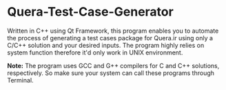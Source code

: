 # Quera-Test-Case-Generator
Written in C++ using Qt Framework, this program enables you to automate the process of generating a test cases package for Quera.ir using only a C/C++ solution and your desired inputs. The program highly relies on system function therefore it'd only work in UNIX environment.

**Note:** The program uses GCC and G++ compilers for C and C++ solutions, respectively. So make sure your system can call these programs through Terminal.
